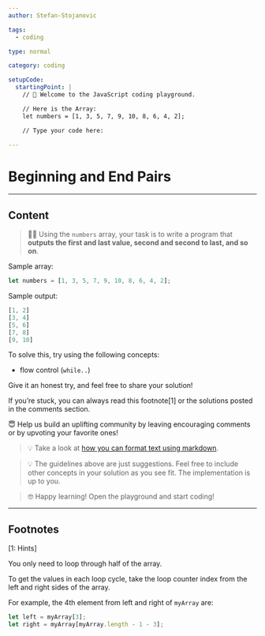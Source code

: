 ```yaml
---
author: Stefan-Stojanovic

tags:
  - coding

type: normal

category: coding

setupCode:
  startingPoint: |
    // 👋 Welcome to the JavaScript coding playground.

    // Here is the Array:
    let numbers = [1, 3, 5, 7, 9, 10, 8, 6, 4, 2];

    // Type your code here:

---
```


# Beginning and End Pairs

---

## Content

> 👩‍💻 Using the `numbers` array, your task is to write a program that **outputs the first and last value, second and second to last, and so on**.


Sample array:
```javascript
let numbers = [1, 3, 5, 7, 9, 10, 8, 6, 4, 2];
```

Sample output:
```javascript
[1, 2]
[3, 4]
[5, 6]
[7, 8]
[9, 10]
```

To solve this, try using the following concepts:
- flow control (`while..`)

Give it an honest try, and feel free to share your solution!

If you’re stuck, you can always read this footnote[1] or the solutions posted in the comments section.

😇 Help us build an uplifting community by leaving encouraging comments or by upvoting your favorite ones!

> 💡 Take a look at [how you can format text using markdown](https://www.enki.com/glossary/general/markdown-formatting).

> 💡 The guidelines above are just suggestions. Feel free to include other concepts in your solution as you see fit. The implementation is up to you.

> 🤓 Happy learning! Open the playground and start coding!


---

## Footnotes

[1: Hints]

You only need to loop through half of the array.

To get the values in each loop cycle, take the loop counter index from the left and right sides of the array.

For example, the 4th element from left and right of `myArray` are:
```javascript
let left = myArray[3];
let right = myArray[myArray.length - 1 - 3];
```
